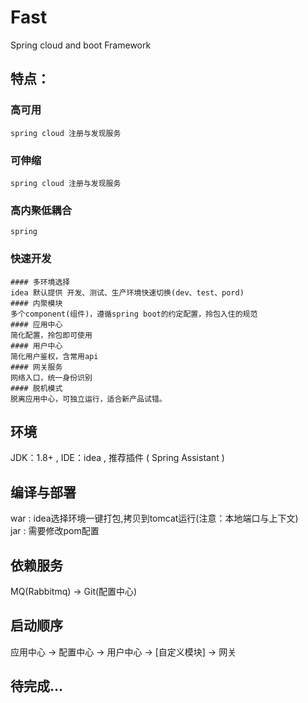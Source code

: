 # Fast
Spring cloud and boot Framework

## 特点：
### 高可用
	spring cloud 注册与发现服务
### 可伸缩
	spring cloud 注册与发现服务
### 高内聚低耦合
	spring 
### 快速开发
	#### 多环境选择
	idea 默认提供 开发、测试、生产环境快速切换(dev、test、pord)
	#### 内聚模块
	多个component(组件)，遵循spring boot的约定配置，拎包入住的规范
	#### 应用中心
	简化配置，拎包即可使用
	#### 用户中心
	简化用户鉴权，含常用api
	#### 网关服务
	网络入口，统一身份识别
	#### 脱机模式
	脱离应用中心，可独立运行，适合新产品试错。
	



## 环境
JDK：1.8+ , IDE：idea , 推荐插件 ( Spring Assistant )

## 编译与部署
war : idea选择环境一键打包,拷贝到tomcat运行(注意：本地端口与上下文)<br/>jar : 需要修改pom配置

## 依赖服务
MQ(Rabbitmq) -> Git(配置中心)

## 启动顺序
应用中心 -> 配置中心 -> 用户中心 -> [自定义模块] -> 网关







## 待完成... 